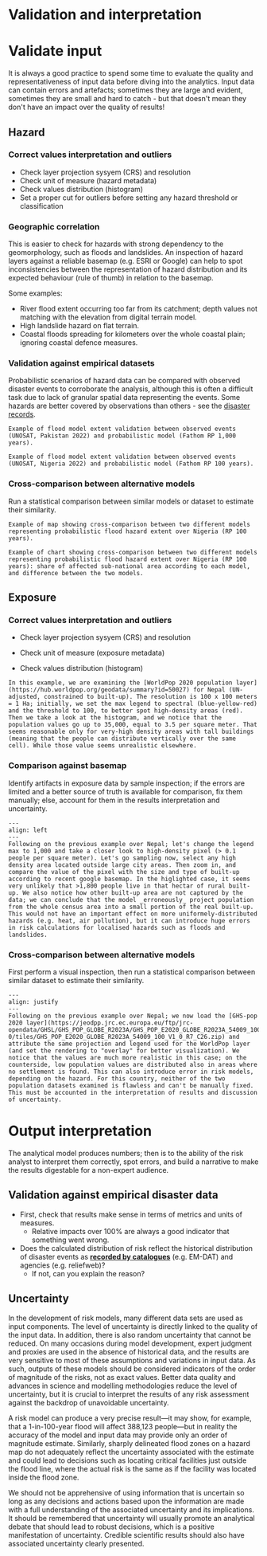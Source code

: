 # Validation and interpretation

[//]: # (Comment)

# Validate input
It is always a good practice to spend some time to evaluate the quality and representativeness of input data before diving into the analytics.
Input data can contain errors and artefacts; sometimes they are large and evident, sometimes they are small and hard to catch - but that doesn't mean they don't have an impact over the quality of results!

## Hazard

### Correct values interpretation and outliers

- Check layer projection sysyem (CRS) and resolution
- Check unit of measure (hazard metadata)
- Check values distribution (histogram)
- Set a proper cut for outliers before setting any hazard threshold or classification

### Geographic correlation

This is easier to check for hazards with strong dependency to the geomorphology, such as floods and landslides. An inspection of hazard layers against a reliable basemap (e.g. ESRI or Google) can help to spot inconsistencies between the representation of hazard distribution and its expected behaviour (rule of thumb) in relation to the basemap.

Some examples:
- River flood extent occurring too far from its catchment; depth values not matching with the elevation from digital terrain model.
- High landslide hazard on flat terrain.
- Coastal floods spreading for kilometers over the whole coastal plain; ignoring coastal defence measures.

### Validation against empirical datasets

Probabilistic scenarios of hazard data can be compared with observed disaster events to corroborate the analysis, although this is often a difficult task due to lack of granular spatial data representing the events. Some hazards are better covered by observations than others - see the [disaster records](disaster-data.md).

```{figure} images/hzd_validate.jpg
Example of flood model extent validation between observed events (UNOSAT, Pakistan 2022) and probabilistic model (Fathom RP 1,000 years).
```

```{figure} images/hzd_match_empirical.jpg
Example of flood model extent validation between observed events (UNOSAT, Nigeria 2022) and probabilistic model (Fathom RP 100 years).
```

### Cross-comparison between alternative models

Run a statistical comparison between similar models or dataset to estimate their similarity.

```{figure} images/hzd_match_models.jpg
Example of map showing cross-comparison between two different models representing probabilistic flood hazard extent over Nigeria (RP 100 years).
```
```{figure} images/hzd_match_stats.png
Example of chart showing cross-comparison between two different models representing probabilistic flood hazard extent over Nigeria (RP 100 years): share of affected sub-national area according to each model, and difference between the two models.
```

## Exposure

### Correct values interpretation and outliers

- Check layer projection sysyem (CRS) and resolution


- Check unit of measure (exposure metadata)


- Check values distribution (histogram)

```{figure} images/exp_wpop_hst.jpg
In this example, we are examining the [WorldPop 2020 population layer](https://hub.worldpop.org/geodata/summary?id=50027) for Nepal (UN-adjusted, constrained to built-up). The resolution is 100 x 100 meters = 1 Ha; initially, we set the max legend to spectral (blue-yellow-red) and the threshold to 100, to better spot high-density areas (red). Then we take a look at the histogram, and we notice that the population values go up to 35,000, equal to 3.5 per square meter. That seems reasonable only for very-high density areas with tall buildings (meaning that the people can distribute vertically over the same cell). While those value seems unrealistic elsewhere.
```

### Comparison against basemap

Identify artifacts in exposure data by sample inspection; if the errors are limited and a better source of truth is available for comparison, fix them manually; else, account for them in the results interpretation and uncertainty.

```{figure} images/exp_wpop_sample.jpg
---
align: left
---
Following on the previous example over Nepal; let's change the legend max to 1,000 and take a closer look to high-density pixel (> 0.1 people per square meter). Let's go sampling now, select any high density area located outside large city areas. Then zoom in, and compare the value of the pixel with the size and type of built-up according to recent google basemap. In the higlighted case, it seems very unlikely that >1,800 people live in that hectar of rural built-up. We also notice how other built-up area are not captured by the data; we can conclude that the model _erroneously_ project population from the whole census area into a small portion of the real built-up. This would not have an important effect on more uniformely-distributed hazards (e.g. heat, air pollution), but it can introduce huge errors in risk calculations for localised hazards such as floods and landslides.
```

### Cross-comparison between alternative models

First perform a visual inspection, then run a statistical comparison between similar dataset to estimate their similarity.

```{figure} images/exp_wpop_sample_compare.jpg
---
align: justify
---
Following on the previous example over Nepal; we now load the [GHS-pop 2020 layer](https://jeodpp.jrc.ec.europa.eu/ftp/jrc-opendata/GHSL/GHS_POP_GLOBE_R2023A/GHS_POP_E2020_GLOBE_R2023A_54009_100/V1-0/tiles/GHS_POP_E2020_GLOBE_R2023A_54009_100_V1_0_R7_C26.zip) and attribute the same projection and legend used for the WorldPop layer (and set the rendering to "overlay" for better visualization). We notice that the values are much more realistic in this case; on the counterside, low population values are distributed also in areas where no settlement is found. This can also introduce error in risk models, depending on the hazard. For this country, neither of the two population datasets examined is flawless and can't be manually fixed. This must be accounted in the interpretation of results and discussion of uncertainty.
```

# Output interpretation
The analytical model produces numbers; then is to the ability of the risk analyst to interpret them correctly, spot errors, and build a narrative to make the results digestable for a non-expert audience.

## Validation against empirical disaster data

- First, check that results make sense in terms of metrics and units of measures.
  - Relative impacts over 100% are always a good indicator that something went wrong.
- Does the calculated distribution of risk reflect the historical distribution of disaster events as [**recorded by catalogues**](disaster-data) (e.g. EM-DAT) and agencies (e.g. reliefweb)?
  - If not, can you explain the reason?

## Uncertainty
In the development of risk models, many different data sets are used as input components. The level of uncertainty is directly linked to the quality of the input data. In addition, there is also random uncertainty that cannot be reduced. On many occasions during model development, expert judgment and proxies are used in the absence of historical data, and the results are very sensitive to most of these assumptions and variations in input data. As such, outputs of these models should be considered indicators of the order of magnitude of the risks, not as exact values. Better data quality and advances in science and modelling methodologies reduce the level of uncertainty, but it is crucial to interpret the results of any risk assessment against the backdrop of unavoidable uncertainty.

A risk model can produce a very precise result—it may show, for example, that a 1-in-100-year flood will affect 388,123 people—but in reality the accuracy of the model and input data may provide only an order of magnitude estimate. Similarly, sharply delineated flood zones on a hazard map do not adequately reflect the uncertainty associated with the estimate and could lead to decisions such as locating critical facilities just outside the flood line, where the actual risk is the same as if the facility was located inside the flood zone.

We should not be apprehensive of using information that is uncertain so long as any decisions and actions based upon the information are made with a full understanding of the associated uncertainty and its implications. It should be remembered that uncertainty will usually promote an analytical debate that should lead to robust decisions, which is a positive manifestation of uncertainty. Credible scientific results should also have associated uncertainty clearly presented.